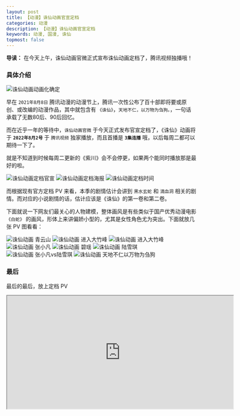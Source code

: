 ```yaml
---
layout: post
title: 【动漫】诛仙动画官宣定档
categories: 动漫
description: 【动漫】诛仙动画官宣定档
keywords: 动漫, 国漫, 诛仙
topmost: false
---
```


**导读：** 
在今天上午，诛仙动画官微正式宣布诛仙动画定档了，腾讯视频独播哦！

### 具体介绍

![诛仙动画动画化确定](/images/Comic/2022-07-19-Comic-%E8%AF%9B%E4%BB%99%E5%8A%A8%E7%94%BB%E5%AE%9A%E6%A1%A3-01.png)

早在 `2021年8月8日` 腾讯动漫的动漫节上，腾讯一次性公布了百十部即将要或原创、或改编的动漫作品，其中就包含有 `《诛仙》`，`天地不仁，以万物为刍狗。`，一句话承载了无数80后、90后回忆。

而在近乎一年的等待中，`诛仙动画官微` 于今天正式发布官宣定档了，《诛仙》动画将于 **`2022年8月2号`** 于 `腾讯视频` 独家播放，而且首播是 **`3集连播`** 哦，以后每周二都可以期待一下了。

就是不知道到时候每周二更新的《紫川》会不会停更，如果两个能同时播放那是最好的啦。

![诛仙动画定档官宣](/images/Comic/2022-07-19-Comic-%E8%AF%9B%E4%BB%99%E5%8A%A8%E7%94%BB%E5%AE%9A%E6%A1%A3-03.png)
![诛仙动画定档海报](/images/Comic/2022-07-19-Comic-%E8%AF%9B%E4%BB%99%E5%8A%A8%E7%94%BB%E5%AE%9A%E6%A1%A3-02.png)
![诛仙动画定档时间](/images/Comic/2022-07-19-Comic-%E8%AF%9B%E4%BB%99%E5%8A%A8%E7%94%BB%E5%AE%9A%E6%A1%A3-04.png)

而根据现有官方定档 PV 来看，本季的剧情估计会讲到 `黑水玄蛇` 和 `滴血洞` 相关的剧情。而对应的小说剧情的话，估计应该是《诛仙》的第一卷和第二卷。

下面就说一下网友们最关心的人物建模，整体画风是有些类似于国产优秀动漫电影 `《白蛇》` 的画风，形体上来讲偏娇小型的，尤其是女性角色尤为突出。下面就放几张 PV 图看看：

![诛仙动画 青云山](/images/Comic/2022-07-19-Comic-%E8%AF%9B%E4%BB%99%E5%8A%A8%E7%94%BB%E5%AE%9A%E6%A1%A3-05.png)
![诛仙动画 进入大竹峰](/images/Comic/2022-07-19-Comic-%E8%AF%9B%E4%BB%99%E5%8A%A8%E7%94%BB%E5%AE%9A%E6%A1%A3-06.png)
![诛仙动画 进入大竹峰](/images/Comic/2022-07-19-Comic-%E8%AF%9B%E4%BB%99%E5%8A%A8%E7%94%BB%E5%AE%9A%E6%A1%A3-07.png)
![诛仙动画 张小凡](/images/Comic/2022-07-19-Comic-%E8%AF%9B%E4%BB%99%E5%8A%A8%E7%94%BB%E5%AE%9A%E6%A1%A3-08.png)
![诛仙动画 碧瑶](/images/Comic/2022-07-19-Comic-%E8%AF%9B%E4%BB%99%E5%8A%A8%E7%94%BB%E5%AE%9A%E6%A1%A3-09.png)
![诛仙动画 陆雪琪](/images/Comic/2022-07-19-Comic-%E8%AF%9B%E4%BB%99%E5%8A%A8%E7%94%BB%E5%AE%9A%E6%A1%A3-10.png)
![诛仙动画 张小凡vs陆雪琪](/images/Comic/2022-07-19-Comic-%E8%AF%9B%E4%BB%99%E5%8A%A8%E7%94%BB%E5%AE%9A%E6%A1%A3-11.png)
![诛仙动画 天地不仁以万物为刍狗](/images/Comic/2022-07-19-Comic-%E8%AF%9B%E4%BB%99%E5%8A%A8%E7%94%BB%E5%AE%9A%E6%A1%A3-12.png)

### 最后

最后的最后，放上定档 PV

<iframe height=300 width=600 src="https://f.video.weibocdn.com/o0/kW8oSjUwlx07XJhhrPUY0104120141ye0E010.mp4?label=mp4_720p&template=1280x720.25.0&ori=0&ps=1CwnkDw1GXwCQx&Expires=1658230133&ssig=mC8pFYYsa7&KID=unistore,video">

# 版权声明

> **原文作者**：[苜蓿鬼仙（苜蓿、jijiucheng）](https://jijiucheng.github.io/)
> 
> **原文链接**：[GitHub.io - 苜蓿鬼仙 - 【动漫】诛仙动画官宣定档](https://jijiucheng.github.io/2022/06/15/Comic-诛仙动画定档/)
> 
> **发表日期**：2022/07/19 18:00:00
> 
> **更新日期**：2022/07/19 18:00:00
> 
> -
> 
> **GitHub**：[GitHub - jijiucheng](https://github.com/jijiucheng)
> 
> **个人博客**：[GitHub.io - 苜蓿鬼仙](https://jijiucheng.github.io)
> 
> **小专栏**：[小专栏 - 苜蓿鬼仙](https://xiaozhuanlan.com/u/6667468960)
> 
> **掘金**：[掘金 - 苜蓿鬼仙](https://juejin.im/user/5a31e95c51882533d023137d)
> 
> **微博**：[微博 - 苜蓿鬼仙](https://weibo.com/u/1585459545)
> 
> **公众号**：[微信 - 苜蓿小站](#)
> 
> **小程序**：[微信 - 苜蓿小站](#)


